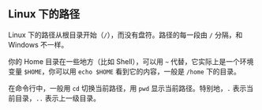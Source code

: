 ## Linux 下的路径

Linux 下的路径从根目录开始（`/`），而没有盘符。路径的每一段由 `/` 分隔，和 Windows 不一样。

你的 Home 目录在一些地方（比如 Shell），可以用 `~` 代替，它实际上是一个环境变量 `$HOME`，你可以用 `echo $HOME` 看到它的内容，一般是 `/home` 下的目录。

在命令行中，一般用 `cd` 切换当前路径，用 `pwd` 显示当前路径。特别地，`.` 表示当前目录，`..` 表示上一级目录。
